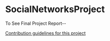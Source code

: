 # SocialNetworksProject

To See Final Project Report--


[Contribution guidelines for this project](docs/CONTRIBUTING.md)